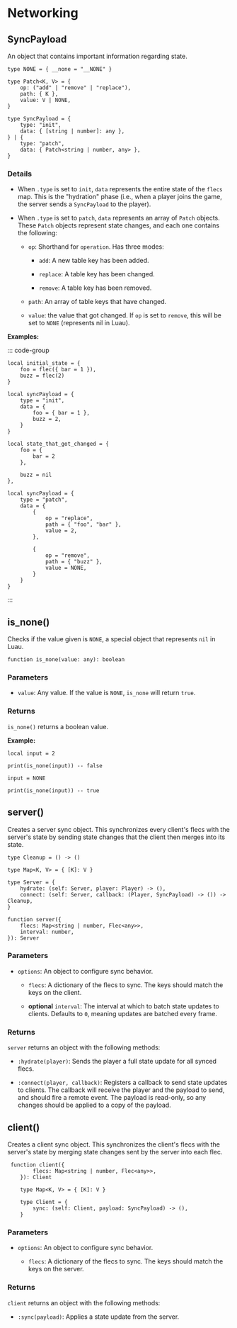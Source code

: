 # Networking

## SyncPayload

An object that contains important information regarding state.

```luau
type NONE = { __none = "__NONE" }

type Patch<K, V> = {
    op: ("add" | "remove" | "replace"),
    path: { K },
    value: V | NONE,
}

type SyncPayload = {
    type: "init",
    data: { [string | number]: any },
} | {
    type: "patch",
    data: { Patch<string | number, any> },
}
```

### Details

-   When `.type` is set to `init`, `data` represents the entire state of the `flecs` map. This is the "hydration" phase (i.e., when a player joins the game, the server sends a `SyncPayload` to the player).

-   When `.type` is set to `patch`, `data` represents an array of `Patch` objects.  These `Patch` objects represent state changes, and each one contains the following:

    -   `op`: Shorthand for `operation`. Has three modes:

        -   `add`: A new table key has been added.

        -   `replace`: A table key has been changed.

        -   `remove`: A table key has been removed.
    
    -   `path`: An array of table keys that have changed.

    -   `value`: the value that got changed. If `op` is set to `remove`, this will be set to `NONE` (represents nil in Luau).


**Examples:**

::: code-group

```luau [hydration]
local initial_state = {
    foo = flec({ bar = 1 }),
    buzz = flec(2)
}

local syncPayload = {
    type = "init",
    data = {
        foo = { bar = 1 },
        buzz = 2,
    }
}
```

```luau [patch]
local state_that_got_changed = {
    foo = {
        bar = 2
    },

    buzz = nil
},

local syncPayload = {
    type = "patch",
    data = {
        {
            op = "replace",
            path = { "foo", "bar" },
            value = 2,
        },

        {
            op = "remove",
            path = { "buzz" },
            value = NONE,
        }
    }
}
```
:::


## is_none()

Checks if the value given is `NONE`, a special object that represents `nil` in Luau.

```luau
function is_none(value: any): boolean
```

### Parameters

-   `value`: Any value. If the value is `NONE`, `is_none` will return `true`.

### Returns

`is_none()` returns a boolean value.

**Example:**

```luau
local input = 2

print(is_none(input)) -- false

input = NONE

print(is_none(input)) -- true
```

   
## server()

Creates a server sync object. This synchronizes every client's flecs with the server's state by sending state changes that the client then merges into its state.

```luau
type Cleanup = () -> ()

type Map<K, V> = { [K]: V }
    
type Server = {
    hydrate: (self: Server, player: Player) -> (),
    connect: (self: Server, callback: (Player, SyncPayload) -> ()) -> Cleanup,
}

function server({
    flecs: Map<string | number, Flec<any>>,
    interval: number,
}): Server
```

### Parameters

-   `options`: An object to configure sync behavior.

    -   `flecs`: A dictionary of the flecs to sync. The keys should match the keys on the client.

    -   **optional** `interval`: The interval at which to batch state updates to clients. Defaults to `0`, meaning updates are batched every frame.

### Returns

`server` returns an object with the following methods:

-   `:hydrate(player)`: Sends the player a full state update for all synced flecs.

-   `:connect(player, callback)`: Registers a callback to send state updates to clients. The callback will receive the player and the payload to send, and should fire a remote event. The payload is read-only, so any changes should be applied to a copy of the payload.


## client()

Creates a client sync object. This synchronizes the client's flecs with the server's state by merging state changes sent by the server into each flec.

```luau
 function client({
        flecs: Map<string | number, Flec<any>>,
    }): Client

    type Map<K, V> = { [K]: V }

    type Client = {
	    sync: (self: Client, payload: SyncPayload) -> (),
    }
```

### Parameters

-   `options`: An object to configure sync behavior.

    -   `flecs`: A dictionary of the flecs to sync. The keys should match the keys on the server.


### Returns

`client` returns an object with the following methods:

-   `:sync(payload)`: Applies a state update from the server.